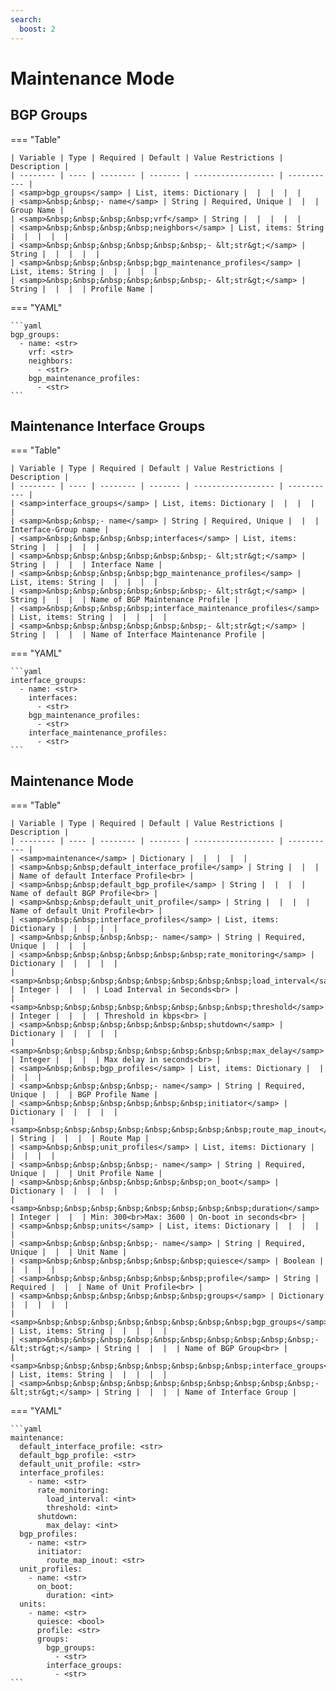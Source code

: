 ```yaml
---
search:
  boost: 2
---
```


# Maintenance Mode

## BGP Groups

=== "Table"

    | Variable | Type | Required | Default | Value Restrictions | Description |
    | -------- | ---- | -------- | ------- | ------------------ | ----------- |
    | <samp>bgp_groups</samp> | List, items: Dictionary |  |  |  |  |
    | <samp>&nbsp;&nbsp;- name</samp> | String | Required, Unique |  |  | Group Name |
    | <samp>&nbsp;&nbsp;&nbsp;&nbsp;vrf</samp> | String |  |  |  |  |
    | <samp>&nbsp;&nbsp;&nbsp;&nbsp;neighbors</samp> | List, items: String |  |  |  |  |
    | <samp>&nbsp;&nbsp;&nbsp;&nbsp;&nbsp;&nbsp;- &lt;str&gt;</samp> | String |  |  |  |  |
    | <samp>&nbsp;&nbsp;&nbsp;&nbsp;bgp_maintenance_profiles</samp> | List, items: String |  |  |  |  |
    | <samp>&nbsp;&nbsp;&nbsp;&nbsp;&nbsp;&nbsp;- &lt;str&gt;</samp> | String |  |  |  | Profile Name |

=== "YAML"

    ```yaml
    bgp_groups:
      - name: <str>
        vrf: <str>
        neighbors:
          - <str>
        bgp_maintenance_profiles:
          - <str>
    ```

## Maintenance Interface Groups

=== "Table"

    | Variable | Type | Required | Default | Value Restrictions | Description |
    | -------- | ---- | -------- | ------- | ------------------ | ----------- |
    | <samp>interface_groups</samp> | List, items: Dictionary |  |  |  |  |
    | <samp>&nbsp;&nbsp;- name</samp> | String | Required, Unique |  |  | Interface-Group name |
    | <samp>&nbsp;&nbsp;&nbsp;&nbsp;interfaces</samp> | List, items: String |  |  |  |  |
    | <samp>&nbsp;&nbsp;&nbsp;&nbsp;&nbsp;&nbsp;- &lt;str&gt;</samp> | String |  |  |  | Interface Name |
    | <samp>&nbsp;&nbsp;&nbsp;&nbsp;bgp_maintenance_profiles</samp> | List, items: String |  |  |  |  |
    | <samp>&nbsp;&nbsp;&nbsp;&nbsp;&nbsp;&nbsp;- &lt;str&gt;</samp> | String |  |  |  | Name of BGP Maintenance Profile |
    | <samp>&nbsp;&nbsp;&nbsp;&nbsp;interface_maintenance_profiles</samp> | List, items: String |  |  |  |  |
    | <samp>&nbsp;&nbsp;&nbsp;&nbsp;&nbsp;&nbsp;- &lt;str&gt;</samp> | String |  |  |  | Name of Interface Maintenance Profile |

=== "YAML"

    ```yaml
    interface_groups:
      - name: <str>
        interfaces:
          - <str>
        bgp_maintenance_profiles:
          - <str>
        interface_maintenance_profiles:
          - <str>
    ```

## Maintenance Mode

=== "Table"

    | Variable | Type | Required | Default | Value Restrictions | Description |
    | -------- | ---- | -------- | ------- | ------------------ | ----------- |
    | <samp>maintenance</samp> | Dictionary |  |  |  |  |
    | <samp>&nbsp;&nbsp;default_interface_profile</samp> | String |  |  |  | Name of default Interface Profile<br> |
    | <samp>&nbsp;&nbsp;default_bgp_profile</samp> | String |  |  |  | Name of default BGP Profile<br> |
    | <samp>&nbsp;&nbsp;default_unit_profile</samp> | String |  |  |  | Name of default Unit Profile<br> |
    | <samp>&nbsp;&nbsp;interface_profiles</samp> | List, items: Dictionary |  |  |  |  |
    | <samp>&nbsp;&nbsp;&nbsp;&nbsp;- name</samp> | String | Required, Unique |  |  |  |
    | <samp>&nbsp;&nbsp;&nbsp;&nbsp;&nbsp;&nbsp;rate_monitoring</samp> | Dictionary |  |  |  |  |
    | <samp>&nbsp;&nbsp;&nbsp;&nbsp;&nbsp;&nbsp;&nbsp;&nbsp;load_interval</samp> | Integer |  |  |  | Load Interval in Seconds<br> |
    | <samp>&nbsp;&nbsp;&nbsp;&nbsp;&nbsp;&nbsp;&nbsp;&nbsp;threshold</samp> | Integer |  |  |  | Threshold in kbps<br> |
    | <samp>&nbsp;&nbsp;&nbsp;&nbsp;&nbsp;&nbsp;shutdown</samp> | Dictionary |  |  |  |  |
    | <samp>&nbsp;&nbsp;&nbsp;&nbsp;&nbsp;&nbsp;&nbsp;&nbsp;max_delay</samp> | Integer |  |  |  | Max delay in seconds<br> |
    | <samp>&nbsp;&nbsp;bgp_profiles</samp> | List, items: Dictionary |  |  |  |  |
    | <samp>&nbsp;&nbsp;&nbsp;&nbsp;- name</samp> | String | Required, Unique |  |  | BGP Profile Name |
    | <samp>&nbsp;&nbsp;&nbsp;&nbsp;&nbsp;&nbsp;initiator</samp> | Dictionary |  |  |  |  |
    | <samp>&nbsp;&nbsp;&nbsp;&nbsp;&nbsp;&nbsp;&nbsp;&nbsp;route_map_inout</samp> | String |  |  |  | Route Map |
    | <samp>&nbsp;&nbsp;unit_profiles</samp> | List, items: Dictionary |  |  |  |  |
    | <samp>&nbsp;&nbsp;&nbsp;&nbsp;- name</samp> | String | Required, Unique |  |  | Unit Profile Name |
    | <samp>&nbsp;&nbsp;&nbsp;&nbsp;&nbsp;&nbsp;on_boot</samp> | Dictionary |  |  |  |  |
    | <samp>&nbsp;&nbsp;&nbsp;&nbsp;&nbsp;&nbsp;&nbsp;&nbsp;duration</samp> | Integer |  |  | Min: 300<br>Max: 3600 | On-boot in seconds<br> |
    | <samp>&nbsp;&nbsp;units</samp> | List, items: Dictionary |  |  |  |  |
    | <samp>&nbsp;&nbsp;&nbsp;&nbsp;- name</samp> | String | Required, Unique |  |  | Unit Name |
    | <samp>&nbsp;&nbsp;&nbsp;&nbsp;&nbsp;&nbsp;quiesce</samp> | Boolean |  |  |  |  |
    | <samp>&nbsp;&nbsp;&nbsp;&nbsp;&nbsp;&nbsp;profile</samp> | String | Required |  |  | Name of Unit Profile<br> |
    | <samp>&nbsp;&nbsp;&nbsp;&nbsp;&nbsp;&nbsp;groups</samp> | Dictionary |  |  |  |  |
    | <samp>&nbsp;&nbsp;&nbsp;&nbsp;&nbsp;&nbsp;&nbsp;&nbsp;bgp_groups</samp> | List, items: String |  |  |  |  |
    | <samp>&nbsp;&nbsp;&nbsp;&nbsp;&nbsp;&nbsp;&nbsp;&nbsp;&nbsp;&nbsp;- &lt;str&gt;</samp> | String |  |  |  | Name of BGP Group<br> |
    | <samp>&nbsp;&nbsp;&nbsp;&nbsp;&nbsp;&nbsp;&nbsp;&nbsp;interface_groups</samp> | List, items: String |  |  |  |  |
    | <samp>&nbsp;&nbsp;&nbsp;&nbsp;&nbsp;&nbsp;&nbsp;&nbsp;&nbsp;&nbsp;- &lt;str&gt;</samp> | String |  |  |  | Name of Interface Group |

=== "YAML"

    ```yaml
    maintenance:
      default_interface_profile: <str>
      default_bgp_profile: <str>
      default_unit_profile: <str>
      interface_profiles:
        - name: <str>
          rate_monitoring:
            load_interval: <int>
            threshold: <int>
          shutdown:
            max_delay: <int>
      bgp_profiles:
        - name: <str>
          initiator:
            route_map_inout: <str>
      unit_profiles:
        - name: <str>
          on_boot:
            duration: <int>
      units:
        - name: <str>
          quiesce: <bool>
          profile: <str>
          groups:
            bgp_groups:
              - <str>
            interface_groups:
              - <str>
    ```
